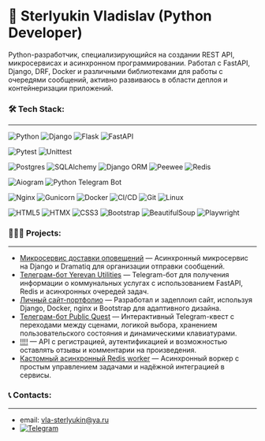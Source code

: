 # 👋 Sterlyukin Vladislav (Python Developer)

Python-разработчик, специализирующийся на создании REST API, микросервисах и асинхронном программировании. 
Работал с FastAPI, Django, DRF, Docker и различными библиотеками для работы с очередями сообщений, активно развиваюсь в области деплоя и контейнеризации приложений.


### 🛠️ Tech Stack:
---
![Python](https://img.shields.io/badge/Python-3776AB?style=for-the-badge&logo=python&logoColor=white)
![Django](https://img.shields.io/badge/Django-092E20?style=for-the-badge&logo=django&logoColor=white)
![Flask](https://img.shields.io/badge/Flask-000000?style=for-the-badge&logo=flask&logoColor=white)
![FastAPI](https://img.shields.io/badge/FastAPI-009688?style=for-the-badge&logo=fastapi&logoColor=white)

![Pytest](https://img.shields.io/badge/Pytest-0A9EDC?style=for-the-badge&logo=pytest&logoColor=white)
![Unittest](https://img.shields.io/badge/Unittest-3776AB?style=for-the-badge&logo=python&logoColor=white)

![Postgres](https://img.shields.io/badge/Postgres-316192?style=for-the-badge&logo=postgresql&logoColor=white)
![SQLAlchemy](https://img.shields.io/badge/SQLAlchemy-D71F00?style=for-the-badge&logo=databricks&logoColor=white)
![Django ORM](https://img.shields.io/badge/Django%20ORM-092E20?style=for-the-badge&logo=django&logoColor=white)
![Peewee](https://img.shields.io/badge/Peewee-4B8BBE?style=for-the-badge&logo=python&logoColor=white)
![Redis](https://img.shields.io/badge/Redis-DC382D?style=for-the-badge&logo=redis&logoColor=white)

![Aiogram](https://img.shields.io/badge/Aiogram-2C2F73?style=for-the-badge&logo=telegram&logoColor=white)
![Python Telegram Bot](https://img.shields.io/badge/Telegram%20Bot-0088CC?style=for-the-badge&logo=telegram&logoColor=white)

![Nginx](https://img.shields.io/badge/Nginx-009639?style=for-the-badge&logo=nginx&logoColor=white)
![Gunicorn](https://img.shields.io/badge/Gunicorn-499848?style=for-the-badge&logo=gunicorn&logoColor=white)
![Docker](https://img.shields.io/badge/Docker-2496ED?style=for-the-badge&logo=docker&logoColor=white)
![CI/CD](https://img.shields.io/badge/CI/CD-2C2F73?style=for-the-badge&logo=githubactions&logoColor=white)
![Git](https://img.shields.io/badge/Git-F05032?style=for-the-badge&logo=git&logoColor=white)
![Linux](https://img.shields.io/badge/Linux-FCC624?style=for-the-badge&logo=linux&logoColor=black)

![HTML5](https://img.shields.io/badge/HTML5-E34F26?style=for-the-badge&logo=html5&logoColor=white)
![HTMX](https://img.shields.io/badge/HTMX-2589BD?style=for-the-badge&logo=html5&logoColor=white)
![CSS3](https://img.shields.io/badge/CSS3-1572B6?style=for-the-badge&logo=css3&logoColor=white)
![Bootstrap](https://img.shields.io/badge/Bootstrap-563D7C?style=for-the-badge&logo=bootstrap&logoColor=white)
![BeautifulSoup](https://img.shields.io/badge/BeautifulSoup-8B4513?style=for-the-badge&logo=python&logoColor=white)
![Playwright](https://img.shields.io/badge/playwright-%232EAD33.svg?style=for-the-badge&logo=playwright&logoColor=white)

### 👨🏻‍💻 Projects:
---
- [Микросервис доставки оповещений](https://github.com/zerin2/email_broadcast) — Асинхронный микросервис на Django и Dramatiq для организации отправки сообщений.
- [Телеграм-бот Yerevan Utilities](https://github.com/zerin2/yerevan_utilities_bot) — Telegram-бот для получения информации о коммунальных услугах с использованием FastAPI, Redis и асинхронных очередей задач.
- [Личный сайт-портфолио](https://sterlyukin.ru/) — Разработал и задеплоил сайт, используя Django, Docker, nginx и Bootstrap для адаптивного дизайна.
- [Телеграм-бот Public Quest](https://github.com/zerin2/public_quest_bot) — Интерактивный Telegram-квест с переходами между сценами, логикой выбора, хранением пользовательского состояния и динамическими клавиатурами.
- [!!!!]() — API с регистрацией, аутентификацией и возможностью оставлять отзывы и комментарии на произведения.
- [Кастомный асинхронный Redis worker]() — Асинхронный воркер с простым управлением задачами и надёжной интеграцией в сервисы.

### 📞 Contacts:
---
- email: vla-sterlyukin@ya.ru
- [![Telegram](https://img.shields.io/badge/Telegram-blue?logo=telegram&logoColor=white)](https://t.me/vlad_418)


